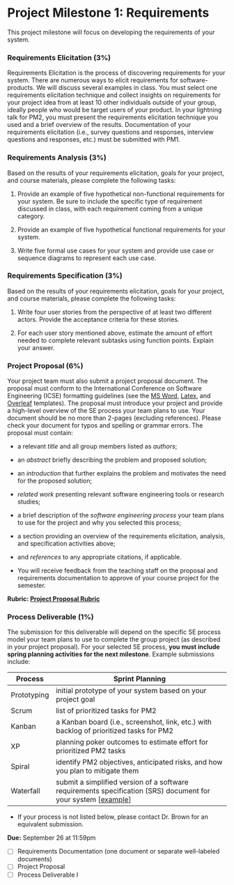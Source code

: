 # Project Milestone 1: Requirements

This project milestone will focus on developing the requirements of your system.


### __Requirements Elicitation (3%)__

Requirements Elicitation is the process of discovering requirements for your system. There are numerous ways to elicit requirements for software-products. We will discuss several examples in class. You must select one requirements elicitation technique and collect insights on requirements for your project idea from at least 10 other individuals outside of your group, ideally people who would be target users of your product. In your lightning talk for PM2, you must present the requirements elicitation technique you used and a brief overview of the results. Documentation of your requirements elicitation (i.e., survey questions and responses, interview questions and responses, etc.) must be submitted with PM1.

### Requirements Analysis (3%)

Based on the results of your requirements elicitation, goals for your project, and course materials, please complete the following tasks:

1. Provide an example of five hypothetical non-functional requirements for your system. Be sure to include the specific type of requirement discussed in class, with each requirement coming from a unique category.

2. Provide an example of five hypothetical functional requirements for your system.

3. Write five formal use cases for your system and provide use case or sequence diagrams to represent each use case.

### Requirements Specification (3%)

Based on the results of your requirements elicitation, goals for your project, and course materials, please complete the following tasks:

1. Write four user stories from the perspective of at least two different actors. Provide the acceptance criteria for these stories.

2. For each user story mentioned above, estimate the amount of effort needed to complete relevant subtasks using function points. Explain your answer.

### Project Proposal (6%)

Your project team must also submit a project proposal document. The proposal must conform to the International Conference on Software Engineering (ICSE) formatting guidelines (see the [MS Word](https://www.acm.org/binaries/content/assets/publications/word_style/interim-template-style/interim-layout.docx), [Latex](https://www.acm.org/binaries/content/assets/publications/consolidated-tex-template/acmart-primary.zip), and [Overleaf](https://www.overleaf.com/gallery/tagged/acm-official#.WOuOk2e1taQ) templates). The proposal must introduce your project and provide a high-level overview of the SE process your team plans to use. Your document should be no more than 2-pages (excluding references). Please check your document for typos and spelling or grammar errors. The proposal must contain:

* a relevant _title_ and all group members listed as _authors_;
* an _abstract_ briefly describing the problem and proposed solution;
* an _introduction_ that further explains the problem and motivates the need for the proposed solution;
* _related work_ presenting relevant software engineering tools or research studies; 
* a brief description of the _software engineering process_ your team plans to use for the project and why you selected this process;
* a section providing an overview of the requirements elicitation, analysis, and specification activities above;
* and _references_ to any appropriate citations, if applicable. 

* You will receive feedback from the teaching staff on the proposal and requirements documentation to approve of your course project for the semester.

**Rubric: [Project Proposal Rubric](https://docs.google.com/spreadsheets/d/1VMVzrpiIOmrvO2pFgUCEIwamtNEocYbRYs1dpVHlPco/edit?gid=0#gid=0)**

### Process Deliverable (1%)

The submission for this deliverable will depend on the specific SE process model your team plans to use to complete the group project (as described in your project proposal). For your selected SE process, **you must include spring planning activities for the next milestone**. Example submissions include:

| Process | Sprint Planning |
|---------|-----------------|
| Prototyping | initial prototype of your system based on your project goal |
| Scrum  | list of prioritized tasks for PM2 |
| Kanban | a Kanban board (i.e., screenshot, link, etc.) with backlog of prioritized tasks for PM2 |
| XP     | planning poker outcomes to estimate effort for prioritized PM2 tasks |
| Spiral | identify PM2 objectives, anticipated risks, and how you plan to mitigate them |
| Waterfall | submit a simplified version of a software requirements specification (SRS) document for your system [[example](https://assets.asana.biz/transform/4a6dce32-7fe3-42a9-9ff9-a22083597903/inline-project-management-software-requirement-document-template-3-2x?io=transform:fill,width:2560&format=webp)] |

* If your process is not listed below, please contact Dr. Brown for an equivalent submission.

 **Due:** September 26 at 11:59pm
- [ ] Requirements Documentation (one document or separate well-labeled documents)
- [ ] Project Proposal
- [ ] Process Deliverable I
